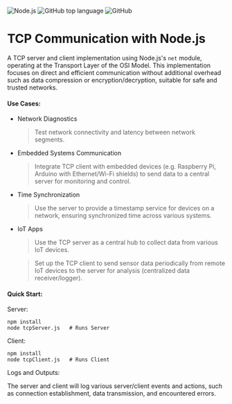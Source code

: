 ![Node.js](https://img.shields.io/badge/node.js-100%25-green)
![GitHub top language](https://img.shields.io/github/languages/top/Ramy-Badr-Ahmed/node-tcp?cacheSeconds=1&color=yellow)
![GitHub](https://img.shields.io/github/license/Ramy-Badr-Ahmed/node-tcp?cacheSeconds=1&color=red)

# TCP Communication with Node.js

A TCP server and client implementation using Node.js's `net` module, operating at the Transport Layer of the OSI Model.
This implementation focuses on direct and efficient communication without additional overhead such as data compression or encryption/decryption, suitable for safe and trusted networks.

#### Use Cases:

- Network Diagnostics 
    > Test network connectivity and latency between network segments.

- Embedded Systems Communication
  > Integrate TCP client with embedded devices (e.g. Raspberry Pi, Arduino with Ethernet/Wi-Fi shields) to send data to a central server for monitoring and control.

- Time Synchronization
  > Use the server to provide a timestamp service for devices on a network, ensuring synchronized time across various systems.

- IoT Apps
    > Use the TCP server as a central hub to collect data from various IoT devices.
   
    > Set up the TCP client to send sensor data periodically from remote IoT devices to the server for analysis (centralized data receiver/logger).
  
#### Quick Start:
Server:
```shell
npm install
node tcpServer.js   # Runs Server
```
Client:
```shell
npm install
node tcpClient.js   # Runs Client
```  

Logs and Outputs:

The server and client will log various server/client events and actions, such as connection establishment, data transmission, and encountered errors.
